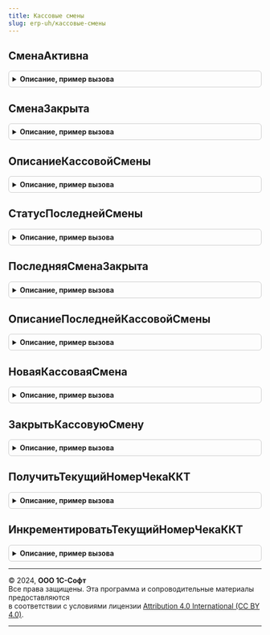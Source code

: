 ```yaml
---
title: Кассовые смены
slug: erp-uh/кассовые-смены
---
```



## СменаАктивна
<details style="margin: 1em 0; padding: 0.5em; border: 1px solid #ccc; border-radius: 6px;">

<summary style="font-weight: bold; cursor: pointer;">Описание, пример вызова</summary>

```bsl

// Проверяет активна ли кассовая смена. Под активностью понимается соблюдение следующих условий:
// кассовая смена не закрыта с момента открытия кассовой смены прошло не более 24 часов.
//
// Параметры:
//  КассоваяСмена - ДокументСсылка.КассоваяСмена - Кассовая смена, активность которой необходимо проверить
//
// Возвращаемое значение:
//  Булево - активность смены.
Функция СменаАктивна(КассоваяСмена) Экспорт
```

Пример вызова
```bsl
Результат = КассовыеСмены.СменаАктивна(КассоваяСмена) 
```
</details>

## СменаЗакрыта
<details style="margin: 1em 0; padding: 0.5em; border: 1px solid #ccc; border-radius: 6px;">

<summary style="font-weight: bold; cursor: pointer;">Описание, пример вызова</summary>

```bsl

// Проверяет закрыта ли кассовая смена.
//
// Параметры:
//  КассоваяСмена - ДокументСсылка.КассоваяСмена - Кассовая смена, активность которой необходимо проверить
//
// Возвращаемое значение:
//  Булево - Истина - смена закрыта, Ложь - смена не закрыта
Функция СменаЗакрыта(КассоваяСмена) Экспорт
```

Пример вызова
```bsl
Результат = КассовыеСмены.СменаЗакрыта(КассоваяСмена) 
```
</details>

## ОписаниеКассовойСмены
<details style="margin: 1em 0; padding: 0.5em; border: 1px solid #ccc; border-radius: 6px;">

<summary style="font-weight: bold; cursor: pointer;">Описание, пример вызова</summary>

```bsl

// Получает реквизиты кассовой смены
//
// Параметры:
//  КассоваяСмена - ДокументСсылка.КассоваяСмена - Кассовая смена, активность которой необходимо проверить
//
// Возвращаемое значение:
//  Структура - реквизиты кассовой смены. Содержит следующие реквизиты:
//    *КассоваяСмена - ДокументСсылка.КассоваяСмена - ссылка на кассовую смену
//    *ФискальноеУстройство - СправочникСсылка.ПодключаемоеОборудование - ссылка на устройство, на котором открыта смена
//    *НачалоКассовойСмены - Дата - дата открытия смены
//    *ОкончаниеКассовойСмены - Дата - дата закрытия смены (если смена закрывалась)
//    *ДатаИстеченияСрокаДействия - Дата - в которую закончиться срок действия смены (дата открытия + 24 часа)
//    *Организация - ОпределяемыйТип.ОрганизацияБПО - организация, указанная в документе КассоваяСмена
//    *Статус - ПеречислениеСсылка.СтатусыКассовойСмены - статус кассовой смены.
Функция ОписаниеКассовойСмены(КассоваяСмена) Экспорт
```

Пример вызова
```bsl
Результат = КассовыеСмены.ОписаниеКассовойСмены(КассоваяСмена) 
```
</details>

## СтатусПоследнейСмены
<details style="margin: 1em 0; padding: 0.5em; border: 1px solid #ccc; border-radius: 6px;">

<summary style="font-weight: bold; cursor: pointer;">Описание, пример вызова</summary>

```bsl

// По фискальному устройству определяет статус смены и проверяет ее активность. Под активностью понимается соблюдение следующих условий:
// - кассовая смена не закрыта с момента открытия кассовой смены прошло не более 24 часов.
//
// Параметры:
//  ФискальноеУстройство - СправочникСсылка.ПодключаемоеОборудование - фискальное устройство, для которого требуется определить активность смены
//
// Возвращаемое значение:
//  Структура:
//    *Открыта - Булево - Истина - смена открыта, Ложь - смена закрыта.
//    *Активна - Булево - Истина - смена открыта, Ложь - смена закрыта, прошло более 24 часов с момента открытия или никогда не была открыта.
//    *ТекущийНомерЧека - Число - текущий номер чека ККТ.
//
Функция СтатусПоследнейСмены(ФискальноеУстройство) Экспорт
```

Пример вызова
```bsl
Результат = КассовыеСмены.СтатусПоследнейСмены(ФискальноеУстройство) 
```
</details>

## ПоследняяСменаЗакрыта
<details style="margin: 1em 0; padding: 0.5em; border: 1px solid #ccc; border-radius: 6px;">

<summary style="font-weight: bold; cursor: pointer;">Описание, пример вызова</summary>

```bsl

// По фискальному устройству определяет последнюю смену и проверяет закрыта ли она.
//
// Параметры:
//  ФискальноеУстройство - СправочникСсылка.ПодключаемоеОборудование - фискальное устройство, для которого требуется определить закрыта ли смена
//
// Возвращаемое значение:
//  Булево - Истина - смена закрыта или никогда не была открыта, Ложь - смена не закрыта
Функция ПоследняяСменаЗакрыта(ФискальноеУстройство) Экспорт
```

Пример вызова
```bsl
Результат = КассовыеСмены.ПоследняяСменаЗакрыта(ФискальноеУстройство) 
```
</details>

## ОписаниеПоследнейКассовойСмены
<details style="margin: 1em 0; padding: 0.5em; border: 1px solid #ccc; border-radius: 6px;">

<summary style="font-weight: bold; cursor: pointer;">Описание, пример вызова</summary>

```bsl

// По фискальному устройству определяет последнюю смену и получает ее реквизиты.
//
// Параметры:
//  ФискальноеУстройство - СправочникСсылка.ПодключаемоеОборудование - фискальное устройство, для которого требуется определить активность смены.
//
// Возвращаемое значение:
//  Структура - реквизиты кассовой смены, Неопределено - если ни одной смены не было открыто. Содержит следующие реквизиты:
//    *КассоваяСмена - ДокументСсылка.КассоваяСмена - ссылка на кассовую смену
//    *ФискальноеУстройство - СправочникСсылка.ПодключаемоеОборудование - ссылка на устройство, на котором открыта смена
//    *НачалоКассовойСмены - Дата - дата открытия смены
//    *ОкончаниеКассовойСмены - Дата - дата закрытия смены (если смена закрывалась)
//    *ДатаИстеченияСрокаДействия - Дата - в которую закончиться срок действия смены (дата открытия + 24 часа)
//    *Организация - ОпределяемыйТип.ОрганизацияБПО - организация, указанная в документе КассоваяСмена.
//    *Статус - ПеречислениеСсылка.СтатусыКассовойСмены - статус кассовой смены.
Функция ОписаниеПоследнейКассовойСмены(ФискальноеУстройство) Экспорт
```

Пример вызова
```bsl
Результат = КассовыеСмены.ОписаниеПоследнейКассовойСмены(ФискальноеУстройство) 
```
</details>

## НоваяКассоваяСмена
<details style="margin: 1em 0; padding: 0.5em; border: 1px solid #ccc; border-radius: 6px;">

<summary style="font-weight: bold; cursor: pointer;">Описание, пример вызова</summary>

```bsl

// Создать новую кассовую смену.
//
// Параметры:
//  ФискальноеУстройство - СправочникСсылка.ПодключаемоеОборудование
//  ПараметрыКоманды - Структура
//
// Возвращаемое значение:
//  ДокументСсылка.КассоваяСмена.
//
Функция НоваяКассоваяСмена(ФискальноеУстройство, ПараметрыКоманды) Экспорт
```

Пример вызова
```bsl
Результат = КассовыеСмены.НоваяКассоваяСмена(ФискальноеУстройство, ПараметрыКоманды) 
```
</details>

## ЗакрытьКассовуюСмену
<details style="margin: 1em 0; padding: 0.5em; border: 1px solid #ccc; border-radius: 6px;">

<summary style="font-weight: bold; cursor: pointer;">Описание, пример вызова</summary>

```bsl

// Закрыть открытую ранее кассовую смену.
//
// Параметры:
//  ПараметрыКоманды - Структура
//   * КассоваяСмена - ДокументСсылка.КассоваяСмена
//
Процедура ЗакрытьКассовуюСмену(ПараметрыКоманды) Экспорт
```

Пример вызова
```bsl
КассовыеСмены.ЗакрытьКассовуюСмену(ПараметрыКоманды) 
```
</details>

## ПолучитьТекущийНомерЧекаККТ
<details style="margin: 1em 0; padding: 0.5em; border: 1px solid #ccc; border-radius: 6px;">

<summary style="font-weight: bold; cursor: pointer;">Описание, пример вызова</summary>

```bsl

// Получить текущий номер чека ККТ
//
// Параметры:
//  ФискальноеУстройство - СправочникСсылка.ПодключаемоеОборудование - фискальное устройство, для которого требуется определить номер чека.
//  КассоваяСмена - ДокументСсылка.КассоваяСмена - Кассовая смена в рамках которой необходимо получить текущий номер чека ККТ.
//
// Возвращаемое значение:
//  Число - Текущий номер чека ККТ.
//
Функция ПолучитьТекущийНомерЧекаККТ(ФискальноеУстройство, КассоваяСмена) Экспорт
```

Пример вызова
```bsl
Результат = КассовыеСмены.ПолучитьТекущийНомерЧекаККТ(ФискальноеУстройство, КассоваяСмена) 
```
</details>

## ИнкрементироватьТекущийНомерЧекаККТ
<details style="margin: 1em 0; padding: 0.5em; border: 1px solid #ccc; border-radius: 6px;">

<summary style="font-weight: bold; cursor: pointer;">Описание, пример вызова</summary>

```bsl

// Инкрементировать текущий номер чека ККТ
//
// Параметры:
//  ФискальноеУстройство - СправочникСсылка.ПодключаемоеОборудование - фискальное устройство,  для которого требуется инкрементировать номер чека.
//  КассоваяСмена - ДокументСсылка.КассоваяСмена - Кассовая смена в рамках которой необходимо получить текущий номер чека ККТ.
//
Процедура ИнкрементироватьТекущийНомерЧекаККТ(ФискальноеУстройство, КассоваяСмена) Экспорт
```

Пример вызова
```bsl
КассовыеСмены.ИнкрементироватьТекущийНомерЧекаККТ(ФискальноеУстройство, КассоваяСмена) 
```
</details>

---

© 2024, **ООО 1С-Софт**  
Все права защищены. Эта программа и сопроводительные материалы предоставляются  
в соответствии с условиями лицензии [Attribution 4.0 International (CC BY 4.0)](https://creativecommons.org/licenses/by/4.0/legalcode).

---

